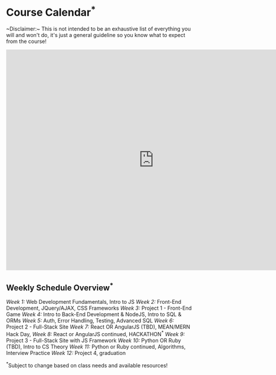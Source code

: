 # Course Calendar<sup>*</sup>

~Disclaimer:~ This is not intended to be an exhaustive list of everything you will and won't do, it's just a general guideline so you know what to expect from the course!

<iframe src="https://calendar.google.com/calendar/embed?showPrint=0&amp;showCalendars=0&amp;mode=WEEK&amp;height=600&amp;wkst=1&amp;bgcolor=%23FFFFFF&amp;src=generalassemb.ly_f9khm122jtqq7qq92q2eqdv6rc%40group.calendar.google.com&amp;color=%235229A3&amp;ctz=America%2FLos_Angeles" style="border-width:0" width="800" height="600" frameborder="0" scrolling="no"></iframe>

## Weekly Schedule Overview<sup>*</sup>

*Week 1:* Web Development Fundamentals, Intro to JS
*Week 2:* Front-End Development, JQuery/AJAX, CSS Frameworks
*Week 3:* Project 1 - Front-End Game
*Week 4:* Intro to Back-End Development & NodeJS, Intro to SQL & ORMs
*Week 5:* Auth, Error Handling, Testing, Advanced SQL 
*Week 6:* Project 2 - Full-Stack Site
*Week 7:* React OR AngularJS (TBD), MEAN/MERN Hack Day, 
*Week 8:* React or AngularJS continued, HACKATHON<sup>*</sup>
*Week 9:* Project 3 - Full-Stack Site with JS Framework
*Week 10:* Python OR Ruby (TBD), Intro to CS Theory
*Week 11:* Python or Ruby continued, Algorithms, Interview Practice
*Week 12:* Project 4, graduation

<sup>*</sup>Subject to change based on class needs and available resources!
